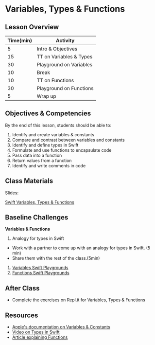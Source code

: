 # Variables, Types & Functions

## Lesson Overview

| **Time(min)** | **Activity**               |
| ------------- | ---------------------------|
| 5             | Intro & Objectives         |
| 15            | TT on Variables & Types    |
| 30            | Playground on Variables    |
| 10            | Break                      |
| 10            | TT on Functions            |
| 30            | Playground on Functions    |
| 5             | Wrap up                    |

## Objectives & Competencies
By the end of this lesson, students should be able to:

1. Identify and create variables & constants
1. Compare and contrast between variables and constants
1. Identify and define types in Swift
1. Formulate and use functions to encapsulate code
1. Pass data into a function
1. Return values from a function
1. Identify and write comments in code

## Class Materials

Slides:

[Swift Variables, Types & Functions](https://docs.google.com/presentation/d/1EEPlP2v0bUeqSfXHjcSO_5zSbRY6ZDh_0noaXkXHdRg/edit?usp=sharing)

## Baseline Challenges

**Variables & Functions**
1. Analogy for types in Swift
  - Work with a partner to come up with an analogy for types in Swift. (5 min)
  - Share them with the rest of the class.(5min)
  
1. [Variables Swift Playgrounds](https://github.com/MakeSchool-Tutorials/Intro-Variables-Swift-Playground/archive/swift4.zip)
1. [Functions Swift Playgrounds](https://github.com/MakeSchool-Tutorials/Intro-Functions-Swift-Playground/archive/swift4.zip)

## After Class

- Complete the exercises on Repl.it for Variables, Types & Functions

## Resources

- [Apple's documentation on Variables & Constants](https://docs.swift.org/swift-book/LanguageGuide/TheBasics.html)
- [Video on Types in Swift](https://www.youtube.com/watch?v=BlXrMgmvNBI)
- [Article explaining Functions](https://learnappmaking.com/swift-functions-how-to/)

